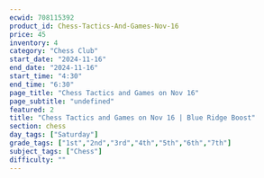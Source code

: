 ```yaml
---
ecwid: 708115392
product_id: Chess-Tactics-And-Games-Nov-16
price: 45
inventory: 4
category: "Chess Club"
start_date: "2024-11-16"
end_date: "2024-11-16"
start_time: "4:30"
end_time: "6:30"
page_title: "Chess Tactics and Games on Nov 16"
page_subtitle: "undefined"
featured: 2
title: "Chess Tactics and Games on Nov 16 | Blue Ridge Boost"
section: chess
day_tags: ["Saturday"]
grade_tags: ["1st","2nd","3rd","4th","5th","6th","7th"]
subject_tags: ["Chess"]
difficulty: ""
---
```


